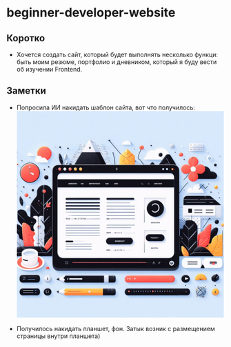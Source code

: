 # beginner-developer-website
## Коротко
* Хочется создать сайт, который будет выполнять несколько функци: быть моим резюме, портфолио и дневником, который я буду вести об изучении Frontend.

## Заметки
* Попросила ИИ накидать шаблон сайта, вот что получилось:
  ![site-template.png](https://github.com/kekater/beginner-developer-website/blob/0de30019615f5fdef84731223ade5cc2c06aac12/site-template.png)
  
* Получилось накидать планшет, фон. Затык возник с размещением страницы внутри планшета) 

